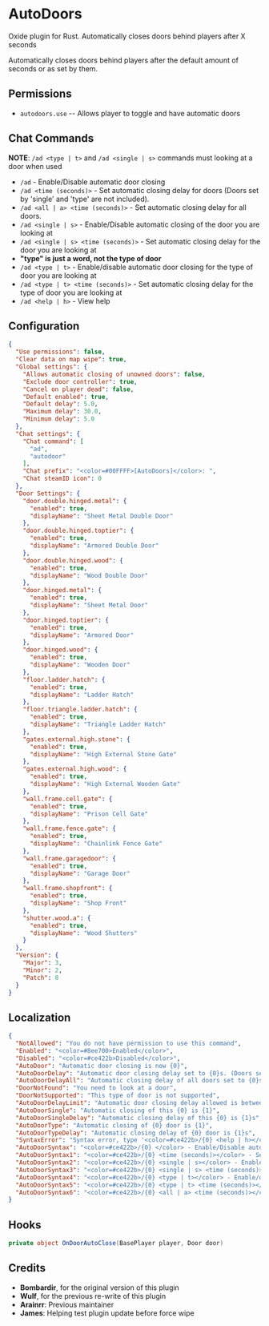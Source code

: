 # AutoDoors

Oxide plugin for Rust. Automatically closes doors behind players after X seconds

Automatically closes doors behind players after the default amount of seconds or as set by them. 

## Permissions

- `autodoors.use` -- Allows player to toggle and have automatic doors
 
## Chat Commands
**NOTE**:   `/ad <type | t>` and `/ad <single | s>` commands must looking at a door when used

* `/ad` - Enable/Disable automatic door closing
* `/ad <time (seconds)>` - Set automatic closing delay for doors  (Doors set by 'single' and 'type' are not included). 
* `/ad <all | a> <time (seconds)>` - Set automatic closing delay for all doors. 
* `/ad <single | s>` - Enable/Disable automatic closing of the door you are looking at
* `/ad <single | s> <time (seconds)>` - Set automatic closing delay for the door you are looking at
* **"type" is just a word, not the type of door**
* `/ad <type | t>` - Enable/disable automatic door closing for the type of door you are looking at
* `/ad <type | t> <time (seconds)>` - Set automatic closing delay for the type of door you are looking at
* `/ad <help | h>` - View help

## Configuration

```json
{
  "Use permissions": false,
  "Clear data on map wipe": true,
  "Global settings": {
    "Allows automatic closing of unowned doors": false,
    "Exclude door controller": true,
    "Cancel on player dead": false,
    "Default enabled": true,
    "Default delay": 5.0,
    "Maximum delay": 30.0,
    "Minimum delay": 5.0
  },
  "Chat settings": {
    "Chat command": [
      "ad",
      "autodoor"
    ],
    "Chat prefix": "<color=#00FFFF>[AutoDoors]</color>: ",
    "Chat steamID icon": 0
  },
  "Door Settings": {
    "door.double.hinged.metal": {
      "enabled": true,
      "displayName": "Sheet Metal Double Door"
    },
    "door.double.hinged.toptier": {
      "enabled": true,
      "displayName": "Armored Double Door"
    },
    "door.double.hinged.wood": {
      "enabled": true,
      "displayName": "Wood Double Door"
    },
    "door.hinged.metal": {
      "enabled": true,
      "displayName": "Sheet Metal Door"
    },
    "door.hinged.toptier": {
      "enabled": true,
      "displayName": "Armored Door"
    },
    "door.hinged.wood": {
      "enabled": true,
      "displayName": "Wooden Door"
    },
    "floor.ladder.hatch": {
      "enabled": true,
      "displayName": "Ladder Hatch"
    },
    "floor.triangle.ladder.hatch": {
      "enabled": true,
      "displayName": "Triangle Ladder Hatch"
    },
    "gates.external.high.stone": {
      "enabled": true,
      "displayName": "High External Stone Gate"
    },
    "gates.external.high.wood": {
      "enabled": true,
      "displayName": "High External Wooden Gate"
    },
    "wall.frame.cell.gate": {
      "enabled": true,
      "displayName": "Prison Cell Gate"
    },
    "wall.frame.fence.gate": {
      "enabled": true,
      "displayName": "Chainlink Fence Gate"
    },
    "wall.frame.garagedoor": {
      "enabled": true,
      "displayName": "Garage Door"
    },
    "wall.frame.shopfront": {
      "enabled": true,
      "displayName": "Shop Front"
    },
    "shutter.wood.a": {
      "enabled": true,
      "displayName": "Wood Shutters"
    }
  },
  "Version": {
    "Major": 3,
    "Minor": 2,
    "Patch": 8
  }
}
```

## Localization

```json
{
  "NotAllowed": "You do not have permission to use this command",
  "Enabled": "<color=#8ee700>Enabled</color>",
  "Disabled": "<color=#ce422b>Disabled</color>",
  "AutoDoor": "Automatic door closing is now {0}",
  "AutoDoorDelay": "Automatic door closing delay set to {0}s. (Doors set by 'single' and 'type' are not included)",
  "AutoDoorDelayAll": "Automatic closing delay of all doors set to {0}s",
  "DoorNotFound": "You need to look at a door",
  "DoorNotSupported": "This type of door is not supported",
  "AutoDoorDelayLimit": "Automatic door closing delay allowed is between {0}s and {1}s",
  "AutoDoorSingle": "Automatic closing of this {0} is {1}",
  "AutoDoorSingleDelay": "Automatic closing delay of this {0} is {1}s",
  "AutoDoorType": "Automatic closing of {0} door is {1}",
  "AutoDoorTypeDelay": "Automatic closing delay of {0} door is {1}s",
  "SyntaxError": "Syntax error, type '<color=#ce422b>/{0} <help | h></color>' to view help",
  "AutoDoorSyntax": "<color=#ce422b>/{0} </color> - Enable/Disable automatic door closing",
  "AutoDoorSyntax1": "<color=#ce422b>/{0} <time (seconds)></color> - Set automatic closing delay for doors, the allowed time is between {1}s and {2}s. (Doors set by 'single' and 'type' are not included)",
  "AutoDoorSyntax2": "<color=#ce422b>/{0} <single | s></color> - Enable/Disable automatic closing of the door you are looking at",
  "AutoDoorSyntax3": "<color=#ce422b>/{0} <single | s> <time (seconds)></color> - Set automatic closing delay for the door you are looking at, the allowed time is between {1}s and {2}s",
  "AutoDoorSyntax4": "<color=#ce422b>/{0} <type | t></color> - Enable/disable automatic door closing for the type of door you are looking at. ('type' is just a word, not the type of door)",
  "AutoDoorSyntax5": "<color=#ce422b>/{0} <type | t> <time (seconds)></color> - Set automatic closing delay for the type of door you are looking at, the allowed time is between {1}s and {2}s. ('type' is just a word, not the type of door)",
  "AutoDoorSyntax6": "<color=#ce422b>/{0} <all | a> <time (seconds)></color> - Set automatic closing delay for all doors, the allowed time is between {1}s and {2}s."
}
```
## Hooks

```csharp
private object OnDoorAutoClose(BasePlayer player, Door door)
```
## Credits

- **Bombardir**, for the original version of this plugin
- **Wulf**, for the previous re-write of this plugin
- **Arainrr**: Previous maintainer
- **James**: Helping test plugin update before force wipe